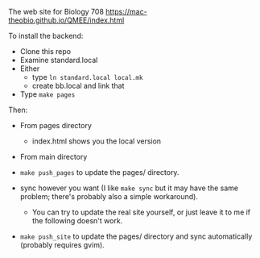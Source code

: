 The web site for Biology 708 https://mac-theobio.github.io/QMEE/index.html

To install the backend:

* Clone this repo
* Examine standard.local
* Either
  * type `ln standard.local local.mk`
  * create bb.local and link that
* Type `make pages`

Then:

* From pages directory
  * <open> index.html shows you the local version

* From main directory
* `make push_pages` to update the pages/ directory. 
* sync however you want (I like `make sync` but it may have the same problem; there's probably also a simple workaround).
  * You can try to update the real site yourself, or just leave it to me if the following doesn't work.
* `make push_site` to update the pages/ directory and sync automatically (probably requires gvim). 

